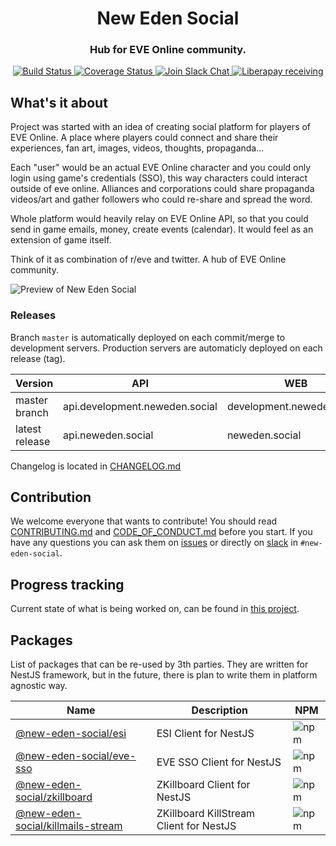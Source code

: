 <h1 align="center">
  New Eden Social
</h1>

<h3 align="center">Hub for EVE Online community.</h3>

<div align="center">
  <a target="_blank" href="https://drone.tjo.cloud/new-eden-social/new-eden-social">
    <img src="https://drone.tjo.cloud/api/badges/new-eden-social/new-eden-social/status.svg" alt="Build Status" />
  </a>
  <a target="_blank" href="https://coveralls.io/github/new-eden-social/new-eden-social">
    <img src="https://coveralls.io/repos/github/new-eden-social/new-eden-social/badge.svg" alt="Coverage Status" />
  </a>
  <a target="_blank" href="https://www.fuzzwork.co.uk/tweetfleet-slack-invites/">
    <img src="https://img.shields.io/badge/slack-%23evebook-ff69b4.svg" alt="Join Slack Chat" />
  </a>
  <a target="_blank" href="https://liberapay.com/New-Eden-Social">
    <img alt="Liberapay receiving" src="https://img.shields.io/liberapay/receives/new-eden-social.svg"
    alt="Librepay Donations">
  </a>
</div>

## What's it about
Project was started with an idea of creating social platform for players of EVE Online. A place where players could connect and share their experiences, fan art, images, videos, thoughts, propaganda...

Each "user" would be an actual EVE Online character and you could only login using game's credentials (SSO), this way characters could interact outside of eve online. Alliances and corporations could share propaganda videos/art and gather followers who could re-share and spread the word.

Whole platform would heavily relay on EVE Online API, so that you could send in game emails, money, create events (calendar). It would feel as an extension of game itself.

Think of it as combination of r/eve and twitter. A hub of EVE Online community.

![Preview of New Eden Social](https://i.imgur.com/IqB7JK9.png)

### Releases
Branch `master` is automatically deployed on each commit/merge to development servers. Production servers are automaticly deployed
on each release (tag).

| Version        | API                             | WEB                       |Documentation                                               |
| -------------- | ------------------------------- | ------------------------- |------------------------------------------------------------|
| master branch  | api.development.neweden.social |development.neweden.social | [Development](http://api.development.neweden.social/docs) |
| latest release | api.neweden.social             |neweden.social            | [Release](http://api.neweden.social/docs)                 |

Changelog is located in [CHANGELOG.md](https://github.com/new-eden-social/hub/blob/master/CHANGELOG.md)

## Contribution
We welcome everyone that wants to contribute! You should read [CONTRIBUTING.md](/CONTRIBUTING.md) and [CODE_OF_CONDUCT.md](/CODE_OF_CONDUCT.md) before you start. If you have any questions you can ask them on [issues](https://github.com/new-eden-social/new-eden-social/issues) or directly on [slack](https://www.fuzzwork.co.uk/tweetfleet-slack-invites/) in `#new-eden-social`.

## Progress tracking
Current state of what is being worked on, can be found in [this project](https://github.com/orgs/new-eden-social/projects/1).

## Packages
List of packages that can be re-used by 3th parties. They are written for NestJS framework, but in the future, there is plan to write them in platform agnostic way.

| Name                                                          | Description                            | NPM   |  
|---------------------------------------------------------------|----------------------------------------|-----------|
|[@new-eden-social/esi](/packages/esi)                          | ESI Client for NestJS                  |![npm](https://img.shields.io/npm/v/@new-eden-social/esi.svg)
|[@new-eden-social/eve-sso](/packages/eve-sso)                  | EVE SSO Client for NestJS              |![npm](https://img.shields.io/npm/v/@new-eden-social/eve-sso.svg)
|[@new-eden-social/zkillboard](/packages/zkillboard)            | ZKillboard Client for NestJS           |![npm](https://img.shields.io/npm/v/@new-eden-social/zkillboard.svg)
|[@new-eden-social/killmails-stream](/packages/killmails-stream)| ZKillboard KillStream Client for NestJS|![npm](https://img.shields.io/npm/v/@new-eden-social/killmails-stream.svg)
